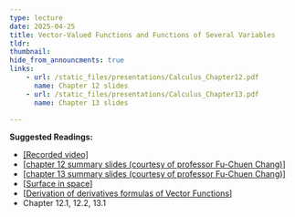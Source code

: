 ```yaml
---
type: lecture
date: 2025-04-25
title: Vector-Valued Functions and Functions of Several Variables
tldr: 
thumbnail: 
hide_from_announcments: true
links: 
    - url: /static_files/presentations/Calculus_Chapter12.pdf
      name: Chapter 12 slides
    - url: /static_files/presentations/Calculus_Chapter13.pdf
      name: Chapter 13 slides     
      
---
```

**Suggested Readings:**
- [[Recorded video]](https://www.youtube.com/playlist?list=PLHNZtBNWQ-87gukR1351NWJqPRiAfi0n0)
- [[chapter 12 summary slides (courtesy of professor Fu-Chuen Chang)]](/nsysu-calculus2/static_files/presentations/Chap12_Summary_Chinese.pdf)
- [[chapter 13 summary slides (courtesy of professor Fu-Chuen Chang)]](/nsysu-calculus2/static_files/presentations/Chap13_Summary_Chinese.pdf)
- [[Surface in space](/nsysu-calculus2/static_files/presentations/Surface.pdf)]
- [[Derivation of derivatives formulas of Vector Functions](https://drive.google.com/file/d/18d5w7ue8nhd-aR46qSqjkQa3gqVs-fRO/view)]
- Chapter 12.1, 12.2, 13.1
